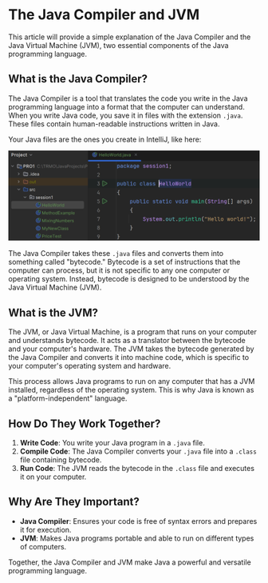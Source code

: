 ﻿# The Java Compiler and JVM

This article will provide a simple explanation of the Java Compiler and the Java Virtual Machine (JVM), two essential components of the Java programming language.

## What is the Java Compiler?

The Java Compiler is a tool that translates the code you write in the Java programming language into a format that the computer can understand. When you write Java code, you save it in files with the extension `.java`. These files contain human-readable instructions written in Java.

Your Java files are the ones you create in IntelliJ, like here:

![java files in IntelliJ](Resources/ProjectStructureOverview.png)

The Java Compiler takes these `.java` files and converts them into something called "bytecode." Bytecode is a set of instructions that the computer can process, but it is not specific to any one computer or operating system. Instead, bytecode is designed to be understood by the Java Virtual Machine (JVM).

## What is the JVM?

The JVM, or Java Virtual Machine, is a program that runs on your computer and understands bytecode. It acts as a translator between the bytecode and your computer's hardware. The JVM takes the bytecode generated by the Java Compiler and converts it into machine code, which is specific to your computer's operating system and hardware.

This process allows Java programs to run on any computer that has a JVM installed, regardless of the operating system. This is why Java is known as a "platform-independent" language.

## How Do They Work Together?

1. **Write Code**: You write your Java program in a `.java` file.
2. **Compile Code**: The Java Compiler converts your `.java` file into a `.class` file containing bytecode.
3. **Run Code**: The JVM reads the bytecode in the `.class` file and executes it on your computer.

## Why Are They Important?

- **Java Compiler**: Ensures your code is free of syntax errors and prepares it for execution.
- **JVM**: Makes Java programs portable and able to run on different types of computers.

Together, the Java Compiler and JVM make Java a powerful and versatile programming language.